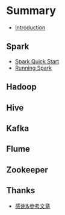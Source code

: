 # Summary

* [Introduction](README.md)

## Spark
* [Spark Quick Start](spark/spark_quick_start.md)
* [Running Spark](spark/running_spark.md)

## Hadoop

## Hive

## Kafka

## Flume

## Zookeeper

## Thanks
* [感谢&参考文章](thanks.md)

